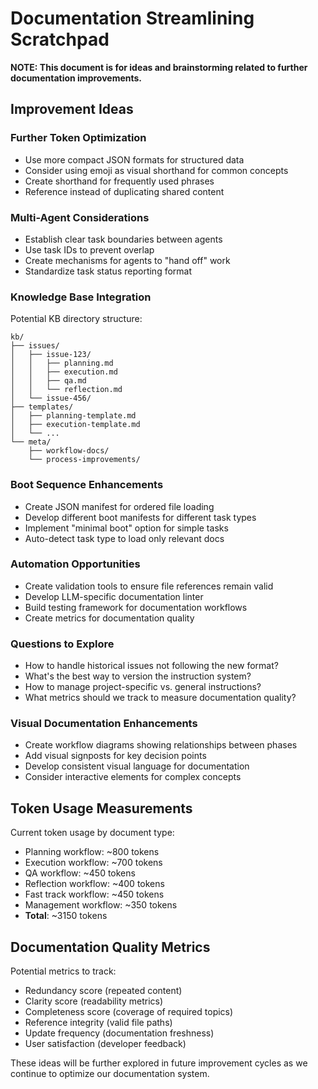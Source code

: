 # Documentation Streamlining Scratchpad

**NOTE: This document is for ideas and brainstorming related to further documentation improvements.**

## Improvement Ideas

### Further Token Optimization

- Use more compact JSON formats for structured data
- Consider using emoji as visual shorthand for common concepts
- Create shorthand for frequently used phrases
- Reference instead of duplicating shared content

### Multi-Agent Considerations

- Establish clear task boundaries between agents
- Use task IDs to prevent overlap
- Create mechanisms for agents to "hand off" work
- Standardize task status reporting format

### Knowledge Base Integration

Potential KB directory structure:
```
kb/
├── issues/
│   ├── issue-123/
│   │   ├── planning.md
│   │   ├── execution.md
│   │   ├── qa.md
│   │   └── reflection.md
│   └── issue-456/
├── templates/
│   ├── planning-template.md
│   ├── execution-template.md
│   └── ...
└── meta/
    ├── workflow-docs/
    └── process-improvements/
```

### Boot Sequence Enhancements

- Create JSON manifest for ordered file loading
- Develop different boot manifests for different task types
- Implement "minimal boot" option for simple tasks
- Auto-detect task type to load only relevant docs

### Automation Opportunities

- Create validation tools to ensure file references remain valid
- Develop LLM-specific documentation linter
- Build testing framework for documentation workflows
- Create metrics for documentation quality

### Questions to Explore

- How to handle historical issues not following the new format?
- What's the best way to version the instruction system?
- How to manage project-specific vs. general instructions?
- What metrics should we track to measure documentation quality?

### Visual Documentation Enhancements

- Create workflow diagrams showing relationships between phases
- Add visual signposts for key decision points
- Develop consistent visual language for documentation
- Consider interactive elements for complex concepts

## Token Usage Measurements

Current token usage by document type:
- Planning workflow: ~800 tokens
- Execution workflow: ~700 tokens
- QA workflow: ~450 tokens
- Reflection workflow: ~400 tokens
- Fast track workflow: ~450 tokens
- Management workflow: ~350 tokens
- **Total**: ~3150 tokens

## Documentation Quality Metrics

Potential metrics to track:
- Redundancy score (repeated content)
- Clarity score (readability metrics)
- Completeness score (coverage of required topics)
- Reference integrity (valid file paths)
- Update frequency (documentation freshness)
- User satisfaction (developer feedback)

These ideas will be further explored in future improvement cycles as we continue to optimize our documentation system.